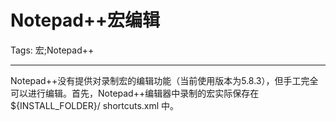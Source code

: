 # Notepad++宏编辑
Tags: 宏;Notepad++

------

Notepad++没有提供对录制宏的编辑功能（当前使用版本为5.8.3），但手工完全可以进行编辑。首先，Notepad++编辑器中录制的宏实际保存在${INSTALL_FOLDER}/ shortcuts.xml 中。